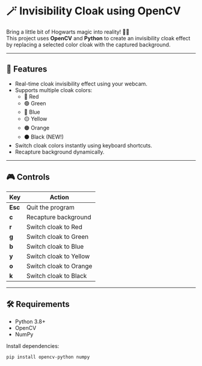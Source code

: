 # 🪄 Invisibility Cloak using OpenCV

Bring a little bit of Hogwarts magic into reality! 🧥✨  
This project uses **OpenCV** and **Python** to create an invisibility cloak effect by replacing a selected color cloak with the captured background.

---

## 🚀 Features
- Real-time cloak invisibility effect using your webcam.
- Supports multiple cloak colors:
  - 🔴 Red  
  - 🟢 Green  
  - 🔵 Blue  
  - 🟡 Yellow  
  - 🟠 Orange  
  - ⚫ Black (NEW!)  
- Switch cloak colors instantly using keyboard shortcuts.
- Recapture background dynamically.

---

## 🎮 Controls
| Key | Action |
|-----|--------|
| **Esc** | Quit the program |
| **c** | Recapture background |
| **r** | Switch cloak to Red |
| **g** | Switch cloak to Green |
| **b** | Switch cloak to Blue |
| **y** | Switch cloak to Yellow |
| **o** | Switch cloak to Orange |
| **k** | Switch cloak to Black |

---

## 🛠️ Requirements
- Python 3.8+  
- OpenCV  
- NumPy  

Install dependencies:
```bash
pip install opencv-python numpy
